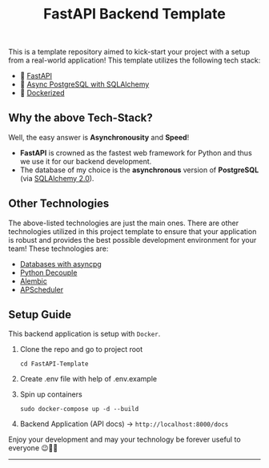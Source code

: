 <h1 align=center><strong>FastAPI Backend Template</strong></h1>

<br>

This is a template repository aimed to kick-start your project with a setup from a real-world application! This template utilizes the following tech stack:

* 🐍 [FastAPI](https://fastapi.tiangolo.com/)
* 🐘 [Async PostgreSQL with SQLAlchemy](https://pypi.org/project/databases/)
* 🐳 [Dockerized](https://www.docker.com/)


## Why the above Tech-Stack?

Well, the easy answer is **Asynchronousity** and **Speed**!

* **FastAPI** is crowned as the fastest web framework for Python and thus we use it for our backend development.
* The database of my choice is the **asynchronous** version of **PostgreSQL** (via [SQLAlchemy 2.0](https://docs.sqlalchemy.org/en/20/orm/extensions/asyncio.html)).

## Other Technologies

The above-listed technologies are just the main ones. There are other technologies utilized in this project template to ensure that your application is robust and provides the best possible development environment for your team! These technologies are:

* [Databases with asyncpg](https://pypi.org/project/databases/)
* [Python Decouple](https://docs.pytest.org/en/7.2.x/)
* [Alembic](https://alembic.sqlalchemy.org/en/latest/)
* [APScheduler](https://pypi.org/project/APScheduler/)

## Setup Guide

This backend application is setup with `Docker`.

1. Clone the repo and go to project root
   ```shell
   cd FastAPI-Template
   ```

2. Create .env file with help of .env.example

3. Spin up containers
    ```shell
    sudo docker-compose up -d --build
    ```
4. Backend Application (API docs) -> `http://localhost:8000/docs`

Enjoy your development and may your technology be forever useful to everyone 😉🚀🧬

---
